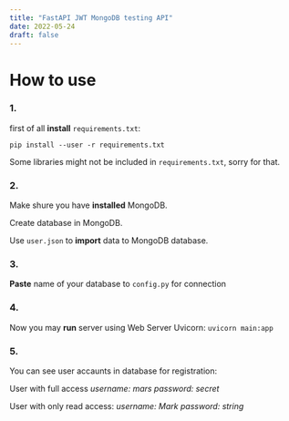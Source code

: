 ```yaml
---
title: "FastAPI JWT MongoDB testing API"
date: 2022-05-24
draft: false
---
```


# How to use

### 1.

first of all **install** `requirements.txt`:

`pip install --user -r requirements.txt`

Some libraries might not be included in `requirements.txt`, sorry for that.

### 2.

Make shure you have **installed** MongoDB.

Create database in MongoDB.

Use `user.json` to **import** data to MongoDB database.

### 3. 

**Paste** name of your database to `config.py` for connection

### 4. 

Now you may **run** server using Web Server Uvicorn: `uvicorn main:app`

### 5. 

You can see user accaunts in database for registration:

User with full access
*username: mars*
*password: secret*

User with only read access:
*username: Mark*
*password: string*